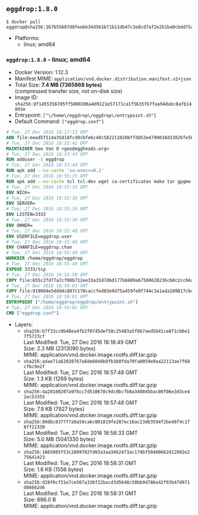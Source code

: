 ## `eggdrop:1.8.0`

```console
$ docker pull eggdrop@sha256:167655687d8feebb34d561b71b11db47c3e8cd7af2e2b1ba0cbdd75aaf3a92f7
```

-	Platforms:
	-	linux; amd64

### `eggdrop:1.8.0` - linux; amd64

-	Docker Version: 1.12.3
-	Manifest MIME: `application/vnd.docker.distribution.manifest.v2+json`
-	Total Size: **7.4 MB (7365868 bytes)**  
	(compressed transfer size, not on-disk size)
-	Image ID: `sha256:8f1455356705ff5000206a4d9121e57171ca1f5635fb7faa94dabc8afb14893e`
-	Entrypoint: `["\/home\/eggdrop\/eggdrop\/entrypoint.sh"]`
-	Default Command: `["eggdrop.conf"]`

```dockerfile
# Tue, 27 Dec 2016 18:17:13 GMT
ADD file:eeed5f514a35d18fcd9cbfe6c40c582211020bffdd53e4799018d33826fe5067 in / 
# Tue, 27 Dec 2016 18:53:42 GMT
MAINTAINER Geo Van O <geo@eggheads.org>
# Tue, 27 Dec 2016 18:53:43 GMT
RUN adduser -S eggdrop
# Tue, 27 Dec 2016 18:53:44 GMT
RUN apk add --no-cache 'su-exec>=0.2'
# Tue, 27 Dec 2016 18:55:35 GMT
RUN apk add --no-cache tcl tcl-dev wget ca-certificates make tar gpgme bash build-base openssl openssl-dev  && wget ftp://ftp.eggheads.org/pub/eggdrop/source/stable/eggdrop-1.8.0.tar.gz   && wget ftp://ftp.eggheads.org/pub/eggdrop/source/stable/eggdrop-1.8.0.tar.gz.asc   && gpg --keyserver ha.pool.sks-keyservers.net --recv-key E01C240484DE7DBE190FE141E7667DE1D1A39AFF   && gpg --batch --verify eggdrop-1.8.0.tar.gz.asc eggdrop-1.8.0.tar.gz   && rm eggdrop-1.8.0.tar.gz.asc   && tar -zxvf eggdrop-1.8.0.tar.gz   && rm eggdrop-1.8.0.tar.gz   && ( cd eggdrop-1.8.0     && ./configure     && make config     && make     && make install DEST=/home/eggdrop/eggdrop )   && rm -rf eggdrop-1.8.0   && mkdir /home/eggdrop/eggdrop/data   && chown -R eggdrop /home/eggdrop/eggdrop   && apk del tcl-dev wget ca-certificates make tar gpgme build-base openssl-dev
# Tue, 27 Dec 2016 18:55:35 GMT
ENV NICK=
# Tue, 27 Dec 2016 18:55:36 GMT
ENV SERVER=
# Tue, 27 Dec 2016 18:55:36 GMT
ENV LISTEN=3333
# Tue, 27 Dec 2016 18:55:36 GMT
ENV OWNER=
# Tue, 27 Dec 2016 18:55:48 GMT
ENV USERFILE=eggdrop.user
# Tue, 27 Dec 2016 18:55:48 GMT
ENV CHANFILE=eggdrop.chan
# Tue, 27 Dec 2016 18:55:49 GMT
WORKDIR /home/eggdrop/eggdrop
# Tue, 27 Dec 2016 18:55:49 GMT
EXPOSE 3333/tcp
# Tue, 27 Dec 2016 18:55:50 GMT
COPY file:655c2fd77a7cf08b712ee33a15d7dbd177b8489a67560628236c68c2cc66aa58 in /home/eggdrop/eggdrop 
# Tue, 27 Dec 2016 18:56:01 GMT
COPY file:919804e5ddd4c807c178caccfed03e9d75a459fe0f744c3a1ada109817cb44ec in /home/eggdrop/eggdrop/scripts/ 
# Tue, 27 Dec 2016 18:56:01 GMT
ENTRYPOINT ["/home/eggdrop/eggdrop/entrypoint.sh"]
# Tue, 27 Dec 2016 18:56:02 GMT
CMD ["eggdrop.conf"]
```

-	Layers:
	-	`sha256:b7f33cc0b48ea4fb2f0745def58c25483a5f6b7aed5b41ce8f1cb6e17f5723cf`  
		Last Modified: Tue, 27 Dec 2016 18:18:49 GMT  
		Size: 2.3 MB (2313090 bytes)  
		MIME: application/vnd.docker.image.rootfs.diff.tar.gzip
	-	`sha256:adae71a62028767a6de6048b9fb3b0fda70fa0059e9aa22113ae7f68cfbc9e2f`  
		Last Modified: Tue, 27 Dec 2016 18:57:48 GMT  
		Size: 1.3 KB (1269 bytes)  
		MIME: application/vnd.docker.image.rootfs.diff.tar.gzip
	-	`sha256:4a28180207a9f6cc7d510678c9dc0bcfb8a340845bac80f06e3d3ce42ec53355`  
		Last Modified: Tue, 27 Dec 2016 18:57:48 GMT  
		Size: 7.9 KB (7927 bytes)  
		MIME: application/vnd.docker.image.rootfs.diff.tar.gzip
	-	`sha256:89dbc8377f7a9a59ca6c801819fe287ec16ac23d63594f2be48f4c1f8ff22330`  
		Last Modified: Tue, 27 Dec 2016 18:58:33 GMT  
		Size: 5.0 MB (5041330 bytes)  
		MIME: application/vnd.docker.image.rootfs.diff.tar.gzip
	-	`sha256:1865885f53c2809782fd03a3aa34b2473ac174bf50400662d12882e275641423`  
		Last Modified: Tue, 27 Dec 2016 18:58:31 GMT  
		Size: 1.6 KB (1556 bytes)  
		MIME: application/vnd.docker.image.rootfs.diff.tar.gzip
	-	`sha256:d28f0cf31e7ce567a336f22bacd3d5648c50bb9d786e42f93b47d971d86662d6`  
		Last Modified: Tue, 27 Dec 2016 18:58:31 GMT  
		Size: 696.0 B  
		MIME: application/vnd.docker.image.rootfs.diff.tar.gzip
